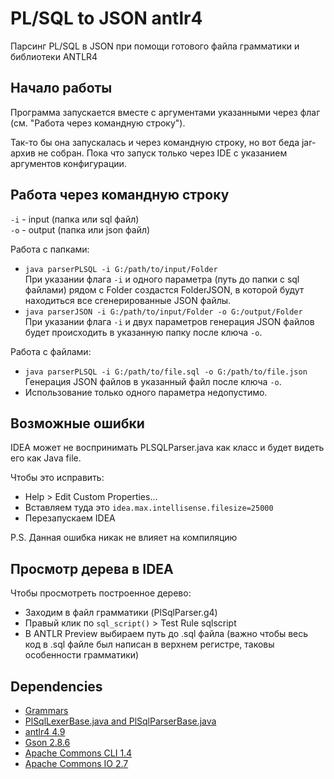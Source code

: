 # PL/SQL to JSON antlr4
Парсинг PL/SQL в JSON при помощи готового файла грамматики и библиотеки ANTLR4

Начало работы
---
Программа запускается вместе с аргументами указанными через флаг
(см. "Работа через командную строку").

Так-то бы она запускалась и через командную строку, но вот беда
jar-архив не собран. Пока что запуск только через IDE с указанием
аргументов конфигурации.

Работа через командную строку
---
`-i` - input (папка или sql файл)<br>
`-o` - output (папка или json файл)

Работа с папками:
- `java parserPLSQL -i G:/path/to/input/Folder` <br>
    При указании флага `-i` и одного параметра (путь до папки
    с sql файлами) рядом с Folder создастся FolderJSON,
    в которой будут находиться все сгенерированные JSON файлы.
- `java parserJSON -i G:/path/to/input/Folder -o G:/output/Folder` <br>
    При указании флага `-i` и двух параметров генерация JSON
    файлов будет происходить в указанную папку после ключа `-o`.
    
Работа с файлами:
- `java parserPLSQL -i G:/path/to/file.sql -o G:/path/to/file.json` <br>
    Генерация JSON файлов в указанный файл после ключа `-o`.
- Использование только одного параметра недопустимо.

Возможные ошибки
---
IDEA может не воспринимать PLSQLParser.java как класс и будет видеть
его как Java file. 

Чтобы это исправить:
- Help > Edit Custom Properties...
- Вставляем туда это `idea.max.intellisense.filesize=25000`
- Перезапускаем IDEA

P.S. Данная ошибка никак не влияет на компиляцию

Просмотр дерева в IDEA
---
Чтобы просмотреть построенное дерево:
- Заходим в файл грамматики (PlSqlParser.g4)
- Правый клик по `sql_script()` > Test Rule sqlscript
- В ANTLR Preview выбираем путь до .sql файла 
(важно чтобы весь код в .sql файле был написан в верхнем регистре, таковы особенности грамматики)

Dependencies
---
- [Grammars](https://github.com/antlr/grammars-v4/tree/master/sql/plsql)
- [PlSqlLexerBase.java and PlSqlParserBase.java](https://github.com/antlr/grammars-v4/tree/master/sql/plsql/Java)
- [antlr4 4.9](https://mvnrepository.com/artifact/org.antlr/antlr4/4.9)
- [Gson 2.8.6](https://mvnrepository.com/artifact/com.google.code.gson/gson/2.8.6)
- [Apache Commons CLI 1.4](https://mvnrepository.com/artifact/commons-cli/commons-cli/1.4)
- [Apache Commons IO 2.7](https://mvnrepository.com/artifact/commons-io/commons-io/2.7)
